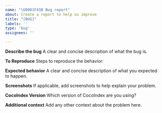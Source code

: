 ```yaml
---
name: "\U0001F41B Bug report"
about: Create a report to help us improve
title: "[BUG]"
labels: ''
type: 'bug'
assignees: ''

---
```


**Describe the bug**
A clear and concise description of what the bug is.

**To Reproduce**
Steps to reproduce the behavior:

**Expected behavior**
A clear and concise description of what you expected to happen.

**Screenshots**
If applicable, add screenshots to help explain your problem.

**CocoIndex Version**
Which version of CocoIndex are you using?

**Additional context**
Add any other context about the problem here.
